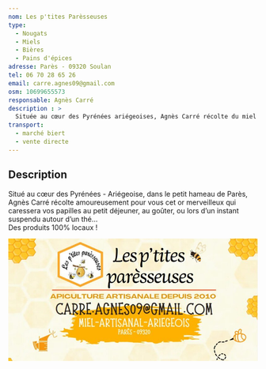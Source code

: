```yaml
---
nom: Les p'tites Parèsseuses
type: 
  - Nougats
  - Miels
  - Bières
  - Pains d'épices
adresse: Parès - 09320 Soulan
tel: 06 70 28 65 26
email: carre.agnes09@gmail.com
osm: 10699655573
responsable: Agnès Carré
description : >
  Située au cœur des Pyrénées ariégeoises, Agnès Carré récolte du miel artisanal dans le petit hameau de Parès. Son miel 100% local est idéal pour sublimer vos petits déjeuners, vos goûters, ou pour accompagner un moment de détente autour d'un thé.
transport:
  - marché biert
  - vente directe
---
```


## Description

Situé au cœur des Pyrénées - Ariégeoise, dans le petit hameau de Parès,
Agnès Carré récolte amoureusement pour vous cet or merveilleux qui
caressera vos papilles au petit déjeuner, au goûter, ou lors d’un instant suspendu autour d’un thé...  
Des produits 100% locaux !

![Les p'tites Parèsseuses](./media/p-tites-paresseuses.jpg)
